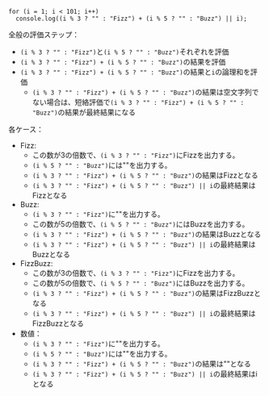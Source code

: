 ```
for (i = 1; i < 101; i++)
  console.log((i % 3 ? "" : "Fizz") + (i % 5 ? "" : "Buzz") || i);
```

全般の評価ステップ：
- `(i % 3 ? "" : "Fizz")`と`(i % 5 ? "" : "Buzz")`それぞれを評価
- `(i % 3 ? "" : "Fizz") + (i % 5 ? "" : "Buzz")`の結果を評価
- `(i % 3 ? "" : "Fizz") + (i % 5 ? "" : "Buzz")`の結果と`i`の論理和を評価
  - `(i % 3 ? "" : "Fizz") + (i % 5 ? "" : "Buzz")`の結果は空文字列でない場合は、短絡評価で`(i % 3 ? "" : "Fizz") + (i % 5 ? "" : "Buzz")`の結果が最終結果になる

各ケース：
- Fizz: 
  - この数が3の倍数で、`(i % 3 ? "" : "Fizz")`にFizzを出力する。
  - `(i % 5 ? "" : "Buzz")`には""を出力する。
  -  `(i % 3 ? "" : "Fizz") + (i % 5 ? "" : "Buzz")`の結果はFizzとなる
  - `(i % 3 ? "" : "Fizz") + (i % 5 ? "" : "Buzz") || i`の最終結果はFizzとなる
- Buzz: 
  - `(i % 3 ? "" : "Fizz")`に""を出力する。
  - この数が5の倍数で、`(i % 5 ? "" : "Buzz")`にはBuzzを出力する。
  -  `(i % 3 ? "" : "Fizz") + (i % 5 ? "" : "Buzz")`の結果はBuzzとなる
  - `(i % 3 ? "" : "Fizz") + (i % 5 ? "" : "Buzz") || i`の最終結果はBuzzとなる
- FizzBuzz:
  - この数が3の倍数で、`(i % 3 ? "" : "Fizz")`にFizzを出力する。
  - この数が5の倍数で、`(i % 5 ? "" : "Buzz")`にはBuzzを出力する。
  -  `(i % 3 ? "" : "Fizz") + (i % 5 ? "" : "Buzz")`の結果はFizzBuzzとなる
  - `(i % 3 ? "" : "Fizz") + (i % 5 ? "" : "Buzz") || i`の最終結果はFizzBuzzとなる
- 数値：
  - `(i % 3 ? "" : "Fizz")`に""を出力する。
  - `(i % 5 ? "" : "Buzz")`には""を出力する。
  -  `(i % 3 ? "" : "Fizz") + (i % 5 ? "" : "Buzz")`の結果は""となる
  - `(i % 3 ? "" : "Fizz") + (i % 5 ? "" : "Buzz") || i`の最終結果はiとなる
